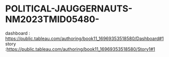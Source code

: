 # POLITICAL-JAUGGERNAUTS-NM2023TMID05480-
dashboard : https://public.tableau.com/authoring/book11_16969353518580/Dashboard#1
story :https://public.tableau.com/authoring/book11_16969353518580/Story1#1
